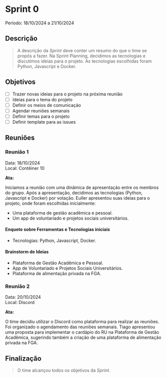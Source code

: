 # Sprint 0
Período: 18/10/2024 a 21/10/2024

## Descrição
> A descrição da _Sprint_ deve conter um resumo do que o time se propôs a fazer. Na Sprint Planning, decidimos as tecnologias e discutimos ideias para o projeto. As tecnologias escolhidas foram Python, Javascript e Docker.

## Objetivos
- [ ] Trazer novas ideias para o projeto na próxima reunião
- [ ] Ideias para o tema do projeto
- [ ] Definir os meios de comunicação
- [ ] Agendar reuniões semanais
- [ ] Definir temas para o projeto
- [ ] Definir template para as issues

## Reuniões
### Reunião 1
Data: 18/10/2024  
Local: Contêiner 10

**Ata:**

 Iniciamos a reunião com uma dinâmica de apresentação entre os membros do grupo. Após a apresentação, decidimos as tecnologias (Python, Javascript e Docker) por votação.
 Euller apresentou suas ideias para o projeto, onde foram escolhidas inicialmente:
  - Uma plataforma de gestão acadêmica e pessoal.
  - Um app de voluntariado e projetos sociais universitários.

#### Enquete sobre Ferramentas e Tecnologias iniciais
- Tecnologias: Python, Javascript, Docker.

#### Brainstorm de Ideias
- Plataforma de Gestão Acadêmica e Pessoal.
- App de Voluntariado e Projetos Sociais Universitários.
- Plataforma de alimentação privada na FGA.

### Reunião 2
Data: 20/10/2024  
Local: Discord

**Ata:**

O time decidiu utilizar o Discord como plataforma para realizar as reuniões. Foi organizado o agendamento das reuniões semanais. Tiago apresentou uma proposta para implementar o cardápio do RU na Plataforma de Gestão Acadêmica, sugerindo também a criação de uma plataforma de alimentação privada na FGA.

## Finalização
> O time alcançou todos os objetivos da _Sprint_.

